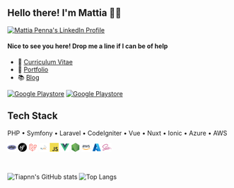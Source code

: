 ## Hello there! I'm Mattia 👋🏼

<a href="https://www.linkedin.com/in/tiapnn/">
  <img src="https://www.vectorlogo.zone/logos/linkedin/linkedin-icon.svg" alt="Mattia Penna's LinkedIn Profile" height="30" width="30">
</a>

#### Nice to see you here! Drop me a line if I can be of help

- 📝 [Curriculum Vitae](https://drive.google.com/file/d/1imbJAv9-pmMWXaLADuKUll6qdb6uP1wD/view?usp=sharing)
- 💼 [Portfolio](https://mattiapenna.dev/)
- 📚 [Blog](https://www.ambidestro.it/)

[![Google Playstore](https://img.shields.io/badge/-My_Android_apps-gray?style=flat&logo=Google-Play&logoColor=white)](https://play.google.com/store/apps/dev?id=4860545180474901450)
[![Google Playstore](https://img.shields.io/badge/-My_iOS_apps-gray?style=flat&logo=Apple&logoColor=white)](https://apps.apple.com/us/developer/mattia-penna/id1604956358)

## Tech Stack
PHP • Symfony • Laravel • CodeIgniter • Vue • Nuxt • Ionic • Azure • AWS

<code><img height="20" src="https://raw.githubusercontent.com/github/explore/80688e429a7d4ef2fca1e82350fe8e3517d3494d/topics/php/php.png"></code>
<code><img height="20" src="https://raw.githubusercontent.com/github/explore/80688e429a7d4ef2fca1e82350fe8e3517d3494d/topics/symfony/symfony.png"></code>
<code><img height="20" src="https://raw.githubusercontent.com/github/explore/80688e429a7d4ef2fca1e82350fe8e3517d3494d/topics/laravel/laravel.png"></code>
<code><img height="20" src="https://raw.githubusercontent.com/github/explore/80688e429a7d4ef2fca1e82350fe8e3517d3494d/topics/mysql/mysql.png"></code>
<code><img height="20" src="https://raw.githubusercontent.com/github/explore/80688e429a7d4ef2fca1e82350fe8e3517d3494d/topics/javascript/javascript.png"></code>
<code><img height="20" src="https://raw.githubusercontent.com/github/explore/80688e429a7d4ef2fca1e82350fe8e3517d3494d/topics/vue/vue.png"></code>
<code><img height="20" src="https://raw.githubusercontent.com/github/explore/80688e429a7d4ef2fca1e82350fe8e3517d3494d/topics/nodejs/nodejs.png"></code>
<code><img height="20" src="https://raw.githubusercontent.com/github/explore/80688e429a7d4ef2fca1e82350fe8e3517d3494d/topics/aws/aws.png"></code>
<code><img height="20" src="https://raw.githubusercontent.com/github/explore/80688e429a7d4ef2fca1e82350fe8e3517d3494d/topics/azure/azure.png"></code>
<code><img height="20" src="https://raw.githubusercontent.com/github/explore/80688e429a7d4ef2fca1e82350fe8e3517d3494d/topics/sass/sass.png"></code>


<br>

![Tiapnn's GitHub stats](https://github-readme-stats.vercel.app/api?username=tiapnn&show_icons=true&theme=vue-dark)
![Top Langs](https://github-readme-stats.vercel.app/api/top-langs/?username=tiapnn&show_icons=true&theme=vue-dark)


